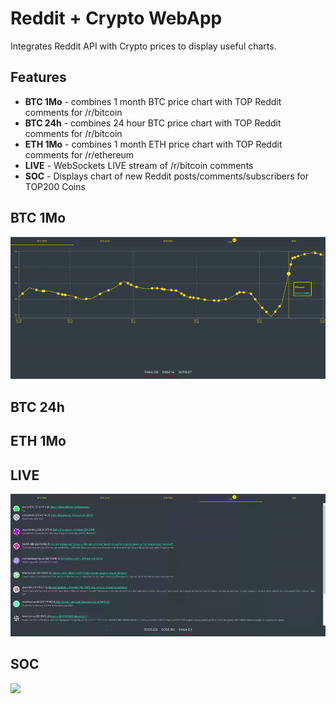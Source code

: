 # Reddit + Crypto WebApp

Integrates Reddit API with Crypto prices to display useful charts.

## Features

- **BTC 1Mo** - combines 1 month BTC price chart with TOP Reddit comments for /r/bitcoin
- **BTC 24h** - combines 24 hour BTC price chart with TOP Reddit comments for /r/bitcoin
- **ETH 1Mo** - combines 1 month ETH price chart with TOP Reddit comments for /r/ethereum
- **LIVE** - WebSockets LIVE stream of /r/bitcoin comments
- **SOC** - Displays chart of new Reddit posts/comments/subscribers for TOP200 Coins

## BTC 1Mo

![](imgs/btc_1mo_15fps.gif)

## BTC 24h

## ETH 1Mo

## LIVE

![](imgs/live_out_15fps.gif)

## SOC

![](imgs/soc_2_15fps.gif)

